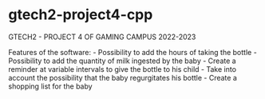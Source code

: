 # gtech2-project4-cpp
GTECH2 - PROJECT 4 OF GAMING CAMPUS 2022-2023


Features of the software:
	- Possibility to add the hours of taking the bottle
	- Possibility to add the quantity of milk ingested by the baby
	- Create a reminder at variable intervals to give the bottle to his child
	- Take into account the possibility that the baby regurgitates his bottle
	- Create a shopping list for the baby

